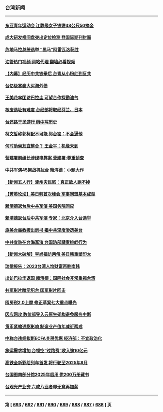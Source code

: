 ### 台湾新闻
---
#### [东亚青年运动会 江静缘女子铁饼48公尺50摘金](../../pages/ncid1349361/n14058091.md?08212045) 
#### [成大研发椎间盘突出定位检测 登国际期刊封面](../../pages/ncid1349361/n14058065.md?08212045) 
#### [危地马拉总统选举 “黑马”阿雷瓦洛获胜](../../pages/ncid1349361/n14057930.md?08212045) 
#### [油管热门视频 网站代理 翻墙必看视频](http://138.2.39.72:81/youtube.html?epic-marker?08212045)
#### [【内幕】经历中共铁拳后 台青从小粉红到反共](../../pages/ncid1349361/n14057535.md?08212045) 
#### [台亿级富豪大买海外债](../../pages/ncid1349361/n14057553.md?08212045) 
#### [王美花率团访巴拉圭 可望合作探勘油气](../../pages/ncid1349361/n14057556.md?08212045) 
#### [核废选址有难度 台经部将取经芬兰、日本](../../pages/ncid1349361/n14057555.md?08212045) 
#### [台还路于民游行 雨中写历史](../../pages/ncid1349361/n14057527.md?08212045) 
#### [柯文哲称郭柯配不可能 郭台铭：不会逼他](../../pages/ncid1349361/n14057473.md?08212045) 
#### [何时助侯友宜整合？ 王金平：机缘未到](../../pages/ncid1349361/n14057470.md?08212045) 
#### [营建署前组长涉绿电弊案 营建署:尊重侦查](../../pages/ncid1349361/n14057478.md?08212045) 
#### [中共军演45架战机扰台 赖清德：小题大作](../../pages/ncid1349361/n14057440.md?08212045) 
#### [【新闻五人行】涿州灾民怒：真正敌人跑不掉](../../pages/ncid1349361/n14057254.md?08212045) 
#### [【菁英论坛】美日韩首次峰会 军事同盟基本成型](../../pages/ncid1349361/n14057232.md?08212045) 
#### [赖清德返台后中共军演 美国务院回应](../../pages/ncid1349361/n14057257.md?08212045) 
#### [赖清德返台后中共军演 专家：北京介入台选举](../../pages/ncid1349361/n14057091.md?08212045) 
#### [旅美台裔教授出新书 揭中共深度渗透美台](../../pages/ncid1349361/n14055214.md?08212045) 
#### [中共宣称在台海军演 台国防部讉责挑衅行为](../../pages/ncid1349361/n14056977.md?08212045) 
#### [【新闻大破解】李尚福访两俄 美日韩重塑印太](../../pages/ncid1349361/n14056718.md?08212045) 
#### [瑞信报告：2023台湾人均财富再胜南韩](../../pages/ncid1349361/n14056672.md?08212045) 
#### [出访巴拉圭返国 赖清德：国际社会非常重视台湾](../../pages/ncid1349361/n14056667.md?08212045) 
#### [共军影片暗示犯台 国军影片回击](../../pages/ncid1349361/n14056669.md?08212045) 
#### [囤房税2.0上膛 修正草案七大重点曝光](../../pages/ncid1349361/n14056666.md?08212045) 
#### [因应网攻 数位部导入云原生架构避免服务中断](../../pages/ncid1349361/n14056673.md?08212045) 
#### [货币紧缩通膨影响 制造业产值年减近两成](../../pages/ncid1349361/n14056671.md?08212045) 
#### [中称台违规拟断ECFA关税优惠 经济部：不宜政治化](../../pages/ncid1349361/n14056674.md?08212045) 
#### [旅运需求增加 台领空“过路费”收入逾10亿元](../../pages/ncid1349361/n14056654.md?08212045) 
#### [高铁全新彩绘列车首发 将行驶至2025年8月](../../pages/ncid1349361/n14056656.md?08212045) 
#### [台国图南部分馆2025年启用 供200万册藏书](../../pages/ncid1349361/n14056677.md?08212045) 
#### [台观光产业夯 六成八业者却无意再加薪](../../pages/ncid1349361/n14056675.md?08212045) 

---
#### 第 [ [693](./693.md?08212045) / [692](./692.md?08212045) / [691](./691.md?08212045) / [690](./690.md?08212045) / [689](./689.md?08212045) / [688](./688.md?08212045) / [687](./687.md?08212045) / [686](./686.md?08212045) ] 页

